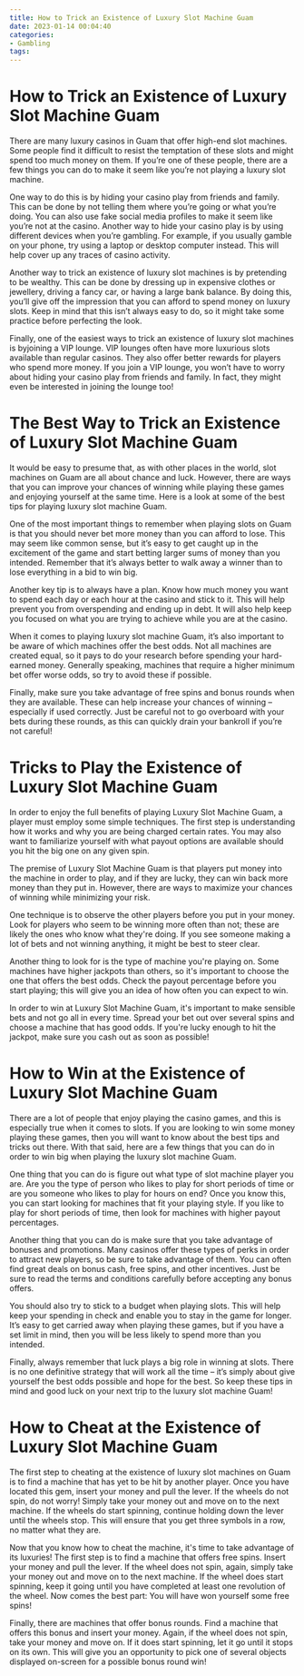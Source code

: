 ```yaml
---
title: How to Trick an Existence of Luxury Slot Machine Guam
date: 2023-01-14 00:04:40
categories:
- Gambling
tags:
---
```



#  How to Trick an Existence of Luxury Slot Machine Guam

There are many luxury casinos in Guam that offer high-end slot machines. Some people find it difficult to resist the temptation of these slots and might spend too much money on them. If you’re one of these people, there are a few things you can do to make it seem like you’re not playing a luxury slot machine.

One way to do this is by hiding your casino play from friends and family. This can be done by not telling them where you’re going or what you’re doing. You can also use fake social media profiles to make it seem like you’re not at the casino. Another way to hide your casino play is by using different devices when you’re gambling. For example, if you usually gamble on your phone, try using a laptop or desktop computer instead. This will help cover up any traces of casino activity.

Another way to trick an existence of luxury slot machines is by pretending to be wealthy. This can be done by dressing up in expensive clothes or jewellery, driving a fancy car, or having a large bank balance. By doing this, you’ll give off the impression that you can afford to spend money on luxury slots. Keep in mind that this isn’t always easy to do, so it might take some practice before perfecting the look.

Finally, one of the easiest ways to trick an existence of luxury slot machines is byjoining a VIP lounge. VIP lounges often have more luxurious slots available than regular casinos. They also offer better rewards for players who spend more money. If you join a VIP lounge, you won’t have to worry about hiding your casino play from friends and family. In fact, they might even be interested in joining the lounge too!

#  The Best Way to Trick an Existence of Luxury Slot Machine Guam

It would be easy to presume that, as with other places in the world, slot machines on Guam are all about chance and luck. However, there are ways that you can improve your chances of winning while playing these games and enjoying yourself at the same time. Here is a look at some of the best tips for playing luxury slot machine Guam.

One of the most important things to remember when playing slots on Guam is that you should never bet more money than you can afford to lose. This may seem like common sense, but it’s easy to get caught up in the excitement of the game and start betting larger sums of money than you intended. Remember that it’s always better to walk away a winner than to lose everything in a bid to win big.

Another key tip is to always have a plan. Know how much money you want to spend each day or each hour at the casino and stick to it. This will help prevent you from overspending and ending up in debt. It will also help keep you focused on what you are trying to achieve while you are at the casino.

When it comes to playing luxury slot machine Guam, it’s also important to be aware of which machines offer the best odds. Not all machines are created equal, so it pays to do your research before spending your hard-earned money. Generally speaking, machines that require a higher minimum bet offer worse odds, so try to avoid these if possible.

Finally, make sure you take advantage of free spins and bonus rounds when they are available. These can help increase your chances of winning – especially if used correctly. Just be careful not to go overboard with your bets during these rounds, as this can quickly drain your bankroll if you’re not careful!

#  Tricks to Play the Existence of Luxury Slot Machine Guam 
In order to enjoy the full benefits of playing Luxury Slot Machine Guam, a player must employ some simple techniques. The first step is understanding how it works and why you are being charged certain rates. You may also want to familiarize yourself with what payout options are available should you hit the big one on any given spin.

The premise of Luxury Slot Machine Guam is that players put money into the machine in order to play, and if they are lucky, they can win back more money than they put in. However, there are ways to maximize your chances of winning while minimizing your risk.

One technique is to observe the other players before you put in your money. Look for players who seem to be winning more often than not; these are likely the ones who know what they're doing. If you see someone making a lot of bets and not winning anything, it might be best to steer clear.

Another thing to look for is the type of machine you're playing on. Some machines have higher jackpots than others, so it's important to choose the one that offers the best odds. Check the payout percentage before you start playing; this will give you an idea of how often you can expect to win.

In order to win at Luxury Slot Machine Guam, it's important to make sensible bets and not go all in every time. Spread your bet out over several spins and choose a machine that has good odds. If you're lucky enough to hit the jackpot, make sure you cash out as soon as possible!

#  How to Win at the Existence of Luxury Slot Machine Guam 

There are a lot of people that enjoy playing the casino games, and this is especially true when it comes to slots. If you are looking to win some money playing these games, then you will want to know about the best tips and tricks out there. With that said, here are a few things that you can do in order to win big when playing the luxury slot machine Guam.

One thing that you can do is figure out what type of slot machine player you are. Are you the type of person who likes to play for short periods of time or are you someone who likes to play for hours on end? Once you know this, you can start looking for machines that fit your playing style. If you like to play for short periods of time, then look for machines with higher payout percentages.

Another thing that you can do is make sure that you take advantage of bonuses and promotions. Many casinos offer these types of perks in order to attract new players, so be sure to take advantage of them. You can often find great deals on bonus cash, free spins, and other incentives. Just be sure to read the terms and conditions carefully before accepting any bonus offers.

You should also try to stick to a budget when playing slots. This will help keep your spending in check and enable you to stay in the game for longer. It’s easy to get carried away when playing these games, but if you have a set limit in mind, then you will be less likely to spend more than you intended.

Finally, always remember that luck plays a big role in winning at slots. There is no one definitive strategy that will work all the time – it’s simply about give yourself the best odds possible and hope for the best. So keep these tips in mind and good luck on your next trip to the luxury slot machine Guam!

#  How to Cheat at the Existence of Luxury Slot Machine Guam

The first step to cheating at the existence of luxury slot machines on Guam is to find a machine that has yet to be hit by another player. Once you have located this gem, insert your money and pull the lever. If the wheels do not spin, do not worry! Simply take your money out and move on to the next machine. If the wheels do start spinning, continue holding down the lever until the wheels stop. This will ensure that you get three symbols in a row, no matter what they are.

Now that you know how to cheat the machine, it's time to take advantage of its luxuries! The first step is to find a machine that offers free spins. Insert your money and pull the lever. If the wheel does not spin, again, simply take your money out and move on to the next machine. If the wheel does start spinning, keep it going until you have completed at least one revolution of the wheel. Now comes the best part: You will have won yourself some free spins!

Finally, there are machines that offer bonus rounds. Find a machine that offers this bonus and insert your money. Again, if the wheel does not spin, take your money and move on. If it does start spinning, let it go until it stops on its own. This will give you an opportunity to pick one of several objects displayed on-screen for a possible bonus round win!